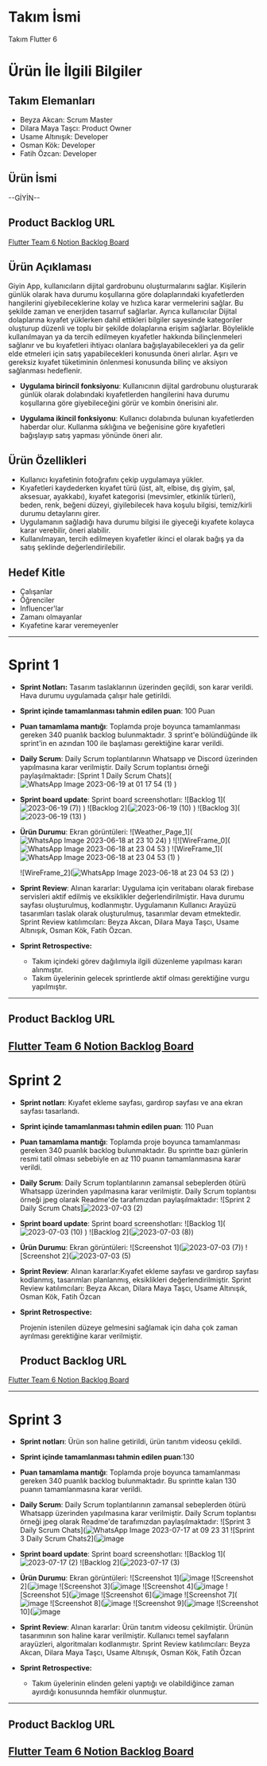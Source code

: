 # **Takım İsmi**

Takım Flutter 6

# Ürün İle İlgili Bilgiler

## Takım Elemanları
- Beyza Akcan: Scrum Master
- Dilara Maya Taşcı: Product Owner
- Usame Altınışık: Developer
- Osman Kök: Developer
- Fatih Özcan: Developer

## Ürün İsmi

--GİYİN--

## Product Backlog URL

[Flutter Team 6 Notion Backlog Board](https://www.notion.so/e12b45d9475e4d28bc8ec76476316a03?v=9f50567ba551486eb9867075bc6077c4)


## Ürün Açıklaması

Giyin App, kullanıcıların dijital gardrobunu oluşturmalarını sağlar. Kişilerin günlük olarak hava durumu koşullarına göre dolaplarındaki kıyafetlerden hangilerini giyebileceklerine kolay ve hızlıca karar vermelerini sağlar. Bu şekilde zaman ve enerjiden tasarruf sağlarlar. Ayrıca kullanıcılar Dijital dolaplarına kıyafet yüklerken dahil ettikleri bilgiler sayesinde kategoriler oluşturup düzenli ve toplu bir şekilde dolaplarına erişim sağlarlar. Böylelikle kullanılmayan ya da tercih edilmeyen kıyafetler hakkında bilinçlenmeleri sağlanır ve bu kıyafetleri ihtiyacı olanlara bağışlayabilecekleri ya da gelir elde etmeleri için satış yapabilecekleri konusunda öneri alırlar. Aşırı ve gereksiz kıyafet tüketiminin önlenmesi konusunda bilinç ve aksiyon sağlanması hedeflenir.

- **Uygulama birincil fonksiyonu**: Kullanıcının dijital gardrobunu oluşturarak günlük olarak dolabındaki kıyafetlerden hangilerini hava durumu koşullarına göre giyebileceğini görür ve kombin önerisini alır. 

- **Uygulama ikincil fonksiyonu**: Kullanıcı dolabında bulunan kıyafetlerden haberdar olur. Kullanma sıklığına ve beğenisine göre kıyafetleri bağışlayıp satış yapması yönünde öneri alır. 


## Ürün Özellikleri

- Kullanıcı kıyafetinin fotoğrafını çekip uygulamaya yükler.
- Kıyafetleri kaydederken kıyafet türü (üst, alt, elbise, dış giyim, şal, aksesuar, ayakkabı), kıyafet kategorisi (mevsimler, etkinlik türleri), beden, renk, beğeni düzeyi, giyilebilecek hava koşulu bilgisi, temiz/kirli durumu detaylarını girer.
- Uygulamanın sağladığı hava durumu bilgisi ile giyeceği kıyafete kolayca karar verebilir, öneri alabilir.
- Kullanılmayan, tercih edilmeyen kıyafetler ikinci el olarak bağış ya da satış şeklinde değerlendirilebilir.


## Hedef Kitle

- Çalışanlar
- Öğrenciler
- Influencer'lar
- Zamanı olmayanlar
- Kıyafetine karar veremeyenler


 

---

# Sprint 1
- **Sprint Notları:** Tasarım taslaklarının üzerinden geçildi, son karar verildi. Hava durumu uygulamada çalışır hale getirildi.


- **Sprint içinde tamamlanması tahmin edilen puan**: 100 Puan


- **Puan tamamlama mantığı**: Toplamda proje boyunca tamamlanması gereken 340 puanlık backlog bulunmaktadır. 3 sprint'e bölündüğünde ilk sprint'in en azından 100 ile başlaması gerektiğine karar verildi.


- **Daily Scrum**: Daily Scrum toplantılarının Whatsapp ve Discord üzerinden yapılmasına karar verilmiştir. Daily Scrum toplantısı örneği  paylaşılmaktadır: [Sprint 1 Daily Scrum Chats](![WhatsApp Image 2023-06-19 at 01 17 54 (1)](https://github.com/ookokk/f6_bootcamp/assets/135658088/dd12c3ac-ce1f-4599-94c4-ab8c793aaf19)
)

- **Sprint board update**: Sprint board screenshotları: 
![Backlog 1](![2023-06-19 (7)](https://github.com/ookokk/f6_bootcamp/assets/135658088/84638f0b-c630-4c91-bbef-7663a5ea772d)) 
)
![Backlog 2](![2023-06-19 (10)](https://github.com/ookokk/f6_bootcamp/assets/135658088/e174723b-a30b-49cf-9bd2-3d08a17aa272)
)
![Backlog 3](![2023-06-19 (13)](https://github.com/ookokk/f6_bootcamp/assets/135658088/dad894f0-ebbc-4e4f-bad6-bf79b89d8d76)
)


- **Ürün Durumu**: Ekran görüntüleri:
  ![Weather_Page_1](![WhatsApp Image 2023-06-18 at 23 10 24](https://github.com/ookokk/f6_bootcamp/assets/135658088/5c8574d5-25d6-4ed7-9518-fd7d5f0026bf))
)
  ![![WireFrame_0](![WhatsApp Image 2023-06-18 at 23 04 53](https://github.com/ookokk/f6_bootcamp/assets/135658088/34eac454-c106-4109-a0c2-3c56aace6b43)
)
  ![WireFrame_1](![WhatsApp Image 2023-06-18 at 23 04 53 (1)](https://github.com/ookokk/f6_bootcamp/assets/135658088/a1addd7e-adfd-4b79-a758-32684f1118ab)
)

  ![WireFrame_2](![WhatsApp Image 2023-06-18 at 23 04 53 (2)](https://github.com/ookokk/f6_bootcamp/assets/135658088/d96efa13-f70a-4407-807c-b169d359ae71)
)

- **Sprint Review**: 
Alınan kararlar: Uygulama için veritabanı olarak firebase servisleri aktif edilmiş ve eksiklikler değerlendirilmiştir. Hava durumu sayfası oluşturulmuş, kodlanmıştır. Uygulamanın Kullanıcı Arayüzü tasarımları taslak olarak oluşturulmuş, tasarımlar devam etmektedir. Sprint Review katılımcıları: Beyza Akcan, Dilara Maya Taşcı, Usame Altınışık, Osman Kök, Fatih Özcan.

- **Sprint Retrospective:**
  - Takım içindeki görev dağılımıyla ilgili düzenleme yapılması kararı alınmıştır.
  - Takım üyelerinin gelecek sprintlerde aktif olması gerektiğine vurgu yapılmıştır.
 


---

## Product Backlog URL

[Flutter Team 6 Notion Backlog Board](https://www.notion.so/7d4e1f0e17fa47ebac6f38a81a35a2f1?v=efb271682ca0491a8eb28801fa0eb8ef)
---

# Sprint 2

- **Sprint notları**: Kıyafet ekleme sayfası, gardırop sayfası ve ana ekran sayfası tasarlandı.

- **Sprint içinde tamamlanması tahmin edilen puan**: 110 Puan

- **Puan tamamlama mantığı**: Toplamda proje boyunca tamamlanması gereken 340 puanlık backlog bulunmaktadır. Bu sprintte bazı günlerin resmi tatil olması sebebiyle en az 110 puanın tamamlanmasına karar verildi.

- **Daily Scrum**: Daily Scrum toplantılarının zamansal sebeplerden ötürü Whatsapp üzerinden yapılmasına karar verilmiştir. Daily Scrum toplantısı örneği jpeg olarak Readme'de tarafımızdan paylaşılmaktadır: ![Sprint 2 Daily Scrum Chats]![2023-07-03 (2)](https://github.com/ookokk/f6_bootcamp/assets/135658088/00b67756-3af7-4520-bf1e-df73d67c969e)


- **Sprint board update**: Sprint board screenshotları: 
![Backlog 1](![2023-07-03 (10)](https://github.com/ookokk/f6_bootcamp/assets/135658088/e1b20297-a7ad-4fd4-9ffb-1ca4682a8c1c)
)
![Backlog 2](![2023-07-03 (8)](https://github.com/ookokk/f6_bootcamp/assets/135658088/67555f7b-e49a-4982-ab96-7124c95dc256))


- **Ürün Durumu**: Ekran görüntüleri:
  ![Screenshot 1](![2023-07-03 (7)](https://github.com/ookokk/f6_bootcamp/assets/135658088/6f639059-8b73-45cc-93f1-4dbc4b42bd24))
  ![Screenshot 2](![2023-07-03 (5)](https://github.com/ookokk/f6_bootcamp/assets/135658088/f7adccf6-ab50-4bf6-847f-1cbaed7c3096)
 

- **Sprint Review**: 
Alınan kararlar:Kıyafet ekleme sayfası ve gardırop sayfası kodlanmış, tasarımları planlanmış, eksiklikleri değerlendirilmiştir. 
Sprint Review katılımcıları: Beyza Akcan, Dilara Maya Taşcı, Usame Altınışık, Osman Kök, Fatih Özcan

- **Sprint Retrospective:**

   Projenin istenilen düzeye gelmesini sağlamak için daha çok zaman ayrılması gerektiğine karar verilmiştir.

  ## Product Backlog URL

[Flutter Team 6 Notion Backlog Board](https://www.notion.so/e12b45d9475e4d28bc8ec76476316a03?v=9f50567ba551486eb9867075bc6077c4)

---

# Sprint 3

- **Sprint notları**: Ürün son haline getirildi, ürün tanıtım videosu çekildi.

- **Sprint içinde tamamlanması tahmin edilen puan**:130

- **Puan tamamlama mantığı**: Toplamda proje boyunca tamamlanması gereken 340 puanlık backlog bulunmaktadır. Bu sprintte kalan 130 puanın tamamlanmasına karar verildi.

- **Daily Scrum**: Daily Scrum toplantılarının zamansal sebeplerden ötürü Whatsapp üzerinden yapılmasına karar verilmiştir. Daily Scrum toplantısı örneği jpeg olarak Readme'de tarafımızdan paylaşılmaktadır:
 ![Sprint 3 Daily Scrum Chats](![WhatsApp Image 2023-07-17 at 09 23 31](https://github.com/ookokk/f6_bootcamp/assets/135658088/f6f1beeb-59be-438c-adef-41f34d9be4bd)
 ![Sprint 3 Daily Scrum Chats2](![image](https://github.com/ookokk/f6_bootcamp/assets/135658088/c67f1db8-8fda-4fbb-92b1-48c62c6d8dac)

- **Sprint board update**: Sprint board screenshotları: 
![Backlog 1](![2023-07-17 (2)](https://github.com/ookokk/f6_bootcamp/assets/135658088/627a6a30-635a-41d6-826d-624b9ea4d165)
![Backlog 2](![2023-07-17 (3)](https://github.com/ookokk/f6_bootcamp/assets/135658088/92e1cb65-ce51-4149-8ddb-21b542e55923)


- **Ürün Durumu**: Ekran görüntüleri:
  ![Screenshot 1](![image](https://github.com/ookokk/f6_bootcamp/assets/135658088/a1d1ac40-2d50-49fb-80fe-4c0f6f3978cb)
  ![Screenshot 2](![image](https://github.com/ookokk/f6_bootcamp/assets/135658088/90d52b8c-ef1a-4def-bdff-1a7b57af26f8)
  ![Screenshot 3](![image](https://github.com/ookokk/f6_bootcamp/assets/135658088/3d208e17-d084-438a-8369-d2145ae5f597)
  ![Screenshot 4](![image](https://github.com/ookokk/f6_bootcamp/assets/135658088/9bc3179d-ef08-4ce6-9b2b-0d044d0aeec7)
  ![Screenshot 5](![image](https://github.com/ookokk/f6_bootcamp/assets/135658088/e4e9b1dd-6e13-4ce1-99c1-9e5dd25efdff)
  ![Screenshot 6](![image](https://github.com/ookokk/f6_bootcamp/assets/135658088/3e314637-606f-4023-9da1-a90679706aaf)
  ![Screenshot 7](![image](https://github.com/ookokk/f6_bootcamp/assets/135658088/0bbd5c47-2109-4c39-a63e-83a9163dd99a)
  ![Screenshot 8](![image](https://github.com/ookokk/f6_bootcamp/assets/135658088/34adf42d-0191-47f7-b0a0-ce4c91ad3a9f)
  ![Screenshot 9](![image](https://github.com/ookokk/f6_bootcamp/assets/135658088/554f59a9-bde0-4e5b-a570-73b432bfb5c9)
  ![Screenshot 10](![image](https://github.com/ookokk/f6_bootcamp/assets/135658088/cf085d8e-7396-40ae-aae4-1c754030d95e)

  

- **Sprint Review**: 
Alınan kararlar: Ürün tanıtım videosu çekilmiştir. Ürünün tasarımının son haline karar verilmiştir. Kullanıcı temel sayfaların arayüzleri, algoritmaları kodlanmıştır.
Sprint Review katılımcıları: Beyza Akcan, Dilara Maya Taşcı, Usame Altınışık, Osman Kök, Fatih Özcan
- **Sprint Retrospective:**

  - Takım üyelerinin elinden geleni yaptığı ve olabildiğince zaman ayırdığı konusunnda hemfikir olunmuştur.

---


## Product Backlog URL

[Flutter Team 6 Notion Backlog Board](https://www.notion.so/e12b45d9475e4d28bc8ec76476316a03?v=9f50567ba551486eb9867075bc6077c4)
---

